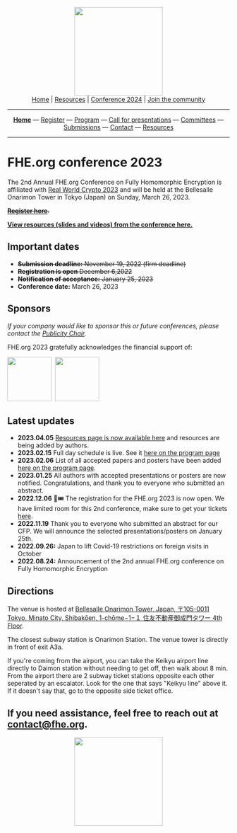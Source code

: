 <!-- Main header navigation -->
<p align="center">
  <img width="200" src="https://user-images.githubusercontent.com/5758427/180978488-db825482-5a58-4c7c-9589-c494a6f0be04.png"><br/>
  <a href="https://fhe-org.github.io">Home</a> | <a href="https://fhe-org.github.io/resources">Resources</a> | <a href="https://fhe-org.github.io/conferences/conference-2024/">Conference 2024</a> | <a href="https://fhe-org.github.io/community">Join the community</a>
</p>
<hr/>
<!-- /Main header navigation -->



<!-- Header conference 2023 links -->
<p align="center">
  <a href="https://fhe-org.github.io/conferences/conference-2023/"><b>Home</b></a>
  —
  <a href="https://lu.ma/fhe-org-conference-2023-tickets">Register</a>
  —
  <a href="https://fhe-org.github.io/conferences/conference-2023/program">Program</a>
  —
  <a href="https://fhe-org.github.io/conferences/conference-2023/call-for-presentations">Call for presentations</a>
  —
  <a href="https://fhe-org.github.io/conferences/conference-2023/committees">Committees</a>
  —
  <a href="https://easychair.org/conferences/?conf=fheorg2023" target="_blank">Submissions</a>
  —
  <a href="https://fhe-org.github.io/conferences/conference-2023/contact">Contact</a>
  —
  <a href="https://fhe-org.github.io/conferences/conference-2023/resources">Resources</a>
</p>
<hr/>
<!-- /Header conference 2023 links -->

# FHE.org conference 2023
The 2nd Annual FHE.org Conference on Fully Homomorphic Encryption is affiliated with [Real World Crypto 2023](https://rwc.iacr.org/2023/) and will be held at the Bellesalle Onarimon Tower in Tokyo (Japan) on Sunday, March 26, 2023.

~~**<a href="https://lu.ma/fhe-org-conference-2023-tickets">Register here</a>**.~~

**[View resources (slides and videos) from the conference here.](https://fhe-org.github.io/conferences/conference-2023/resources)**


## Important dates
- ~~**Submission deadline:** November 19, 2022 (firm deadline)~~
- ~~**Registration is open** December 6,2022~~
- ~~**Notification of acceptance:** January 25, 2023~~
- **Conference date:** March 26, 2023

## Sponsors

*If your company would like to sponsor this or future conferences, please contact the [Publicity Chair](https://fhe.org/conferences/conference-2023/contact#publicity-chair).*

FHE.org 2023 gratefully acknowledges the financial support of:

<a href="https://heaan.it/"><img src="https://user-images.githubusercontent.com/5758427/216011474-c46580f9-e239-4582-ad21-7cc091cbff18.png" width="100px"></a>&nbsp; <a href="https://zama.ai/"><img src="https://user-images.githubusercontent.com/5758427/185637978-55314bc6-ae80-4afd-9010-0c70f8cb963d.png" width="100px"></a>


## Latest updates
- **2023.04.05** [Resources page is now available here](https://fhe-org.github.io/conferences/conference-2023/resources) and resources are being added by authors.
- **2023.02.15** Full day schedule is live. See it [here on the program page](https://fhe-org.github.io/conferences/conference-2023/program)
- **2023.02.06** List of all accepted papers and posters have been added [here on the program page](https://fhe-org.github.io/conferences/conference-2023/program).
- **2023.01.25** All authors with accepted presentations or posters are now notified. Congratulations, and thank you to everyone who submitted an abstract.
- **2022.12.06** 🎉🎟 The registration for the FHE.org 2023 is now open. We have limited room for this 2nd conference, make sure to get your tickets [here](https://lu.ma/fhe-org-conference-2023-tickets).
- **2022.11.19** Thank you to everyone who submitted an abstract for our CFP. We will announce the selected presentations/posters on January 25th.
- **2022.09.26:** Japan to lift Covid-19 restrictions on foreign visits in October
- **2022.08.24:** Announcement of the 2nd annual FHE.org conference on Fully Homomorphic Encryption

## Directions

The venue is hosted at <a href="https://www.google.com/maps/search/?api=1&query=Bellesalle%20Onarimon%20Tower%2C%20Japan%2C%20%E3%80%92105-0011%20Tokyo%2C%20Minato%20City%2C%20Shibak%C5%8Den%2C%201-ch%C5%8Dme%E2%88%921%E2%88%92%EF%BC%91%20%E4%BD%8F%E5%8F%8B%E4%B8%8D%E5%8B%95%E7%94%A3%E5%BE%A1%E6%88%90%E9%96%80%E3%82%BF%E3%83%AF%E3%83%BC3F%E3%83%BB4F&query_place_id=ChIJ69CXkr-LGGAR-KEkEsaViUE">Bellesalle Onarimon Tower, Japan, 〒105-0011 Tokyo, Minato City, Shibakōen, 1-chōme−1−１ 住友不動産御成門タワー 4th Floor</a>.

The closest subway station is Onarimon Station. The venue tower is directly in front of exit A3a.

If you're coming from the airport, you can take the Keikyu airport line directly to Daimon station without needing to get off, then walk about 8 min. From the airport there are 2 subway ticket stations opposite each other seperated by an escalator. Look for the one that says "Keikyu line" above it. If it doesn't say that, go to the opposite side ticket office.

If you need assistance, feel free to reach out at contact@fhe.org.
---
<p align="center">
<img src="https://user-images.githubusercontent.com/5758427/186431581-a4df4940-aee9-4f6f-bd3f-07b800b0c20c.png" width="200px">
</p>

